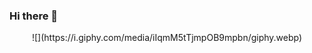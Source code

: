 ### Hi there 👋

<p align="center">
![](https://i.giphy.com/media/iIqmM5tTjmpOB9mpbn/giphy.webp)
</p>

<!--
**mayankjhax/mayankjhax** is a ✨ _special_ ✨ repository because its `README.md` (this file) appears on your GitHub profile.

Here are some ideas to get you started:

- 🔭 I’m currently working on ...
- 🌱 I’m currently learning ...
- 👯 I’m looking to collaborate on ...
- 🤔 I’m looking for help with ...
- 💬 Ask me about ...
- 📫 How to reach me: ...
- 😄 Pronouns: ...
- ⚡ Fun fact: ...
-->
